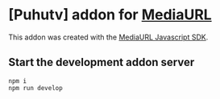 # [Puhutv] addon for [MediaURL](https://mediaurl.io)

This addon was created with the [MediaURL Javascript SDK](https://github.com/mediaurl/mediaurl-js).

## Start the development addon server

```shell
npm i
npm run develop
```
